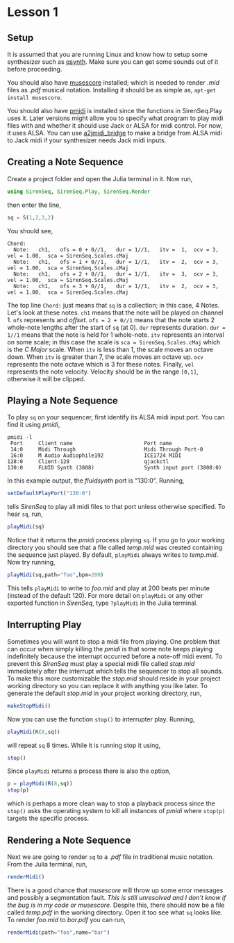 # Lesson 1


## Setup

It is assumed that you are running Linux and know how to setup some synthesizer such as [qsynth](http://apps.linuxaudio.org/apps/all/qsynth).  Make sure you can get some sounds out of it before proceeding.

You should also have [musescore]((https://musescore.org/)) installed; which is needed to render *.mid* files as *.pdf* musical notation.  Installing it should be as simple as, `apt-get install musescore`.

You should also have [pmidi](http://alsa.opensrc.org/Pmidi) is installed since the functions in SirenSeq.Play uses it.  Later versions might allow you to specify what program to play midi files with and whether it should use Jack or ALSA for midi control.  For now, it uses ALSA.  You can use [a2jmidi_bridge](http://manpages.ubuntu.com/manpages/wily/man1/a2jmidi_bridge.1.html) to make a bridge from ALSA midi to Jack midi if your synthesizer needs Jack midi inputs.



## Creating a Note Sequence

Create a project folder and open the Julia terminal in it.  Now run,
```julia
using SirenSeq, SirenSeq.Play, SirenSeq.Render
```
then enter the line,
```julia
sq = S(1,2,3,2)
```
You should see,
```
Chord:
  Note:   ch1,   ofs = 0 + 0//1,   dur = 1//1,   itv =  1,  ocv = 3,  vel = 1.00,  sca = SirenSeq.Scales.cMaj
  Note:   ch1,   ofs = 1 + 0//1,   dur = 1//1,   itv =  2,  ocv = 3,  vel = 1.00,  sca = SirenSeq.Scales.cMaj
  Note:   ch1,   ofs = 2 + 0//1,   dur = 1//1,   itv =  3,  ocv = 3,  vel = 1.00,  sca = SirenSeq.Scales.cMaj
  Note:   ch1,   ofs = 3 + 0//1,   dur = 1//1,   itv =  2,  ocv = 3,  vel = 1.00,  sca = SirenSeq.Scales.cMaj
```
The top line `Chord:` just means that `sq` is a collection; in this case, 4 Notes.  Let's look at these notes.  `ch1` means that the note will be played on channel 1.  `ofs` represents and *offset*.  `ofs = 2 + 0//1` means that the note starts 2 whole-note lengths after the start of `sq` (at 0).  `dur` represents duration.  `dur = 1//1` means that the note is held for 1 whole-note.  `itv` represents an interval on some scale; in this case the scale is `sca = SirenSeq.Scales.cMaj` which is the *C Major* scale.  When `itv` is less than 1, the scale moves an octave down.  When `itv` is greater than 7, the scale moves an octave up.  `ocv` represents the note octave which is 3 for these notes.  Finally, `vel` represents the note velocity.  Velocity should be in the range `[0,1]`, otherwise it will be clipped.


## Playing a Note Sequence

To play `sq` on your sequencer, first identify its ALSA midi input port.  You can find it using *pmidi*,
```
pmidi -l
 Port     Client name                       Port name
 14:0     Midi Through                      Midi Through Port-0
 16:0     M Audio Audiophile192             ICE1724 MIDI
128:0     Client-128                        qjackctl
130:0     FLUID Synth (3808)                Synth input port (3808:0)

```
In this example output, the *fluidsynth* port is "130:0".  Running,
```julia
setDefaultPlayPort("130:0")
```
tells *SirenSeq* to play all midi files to that port unless otherwise specified.  To hear `sq`, run,
```julia
playMidi(sq)
```
Notice that it returns the *pmidi* process playing `sq`.  If you go to your working directory you should see that a file called *temp.mid* was created containing the sequence just played.  By default, `playMidi` always writes to *temp.mid*.  Now try running,
```julia
playMidi(sq,path="foo",bpm=200)
```
This tells `playMidi` to write to *foo.mid* and play at 200 beats per minute (instead of the default 120).  For more detail on `playMidi` or any other exported function in *SirenSeq*, type `?playMidi` in the Julia terminal.


## Interrupting Play

Sometimes you will want to stop a midi file from playing.  One problem that can occur when simply killing the *pmidi* is that some note keeps playing indefinitely because the interrupt occurred before a note-off midi event.  To prevent this *SirenSeq* must play a special midi file called *stop.mid* immediately after the interrupt which tells the sequencer to stop all sounds.  To make this more customizable the *stop.mid* should reside in your project working directory so you can replace it with anything you like later.  To generate the default *stop.mid* in your project working directory, run,
```julia
makeStopMidi()
```
Now you can use the function `stop()` to interrupter play.  Running,
```julia
playMidi(R(8,sq))
```
will repeat `sq` 8 times.  While it is running stop it using,
```julia
stop()
```
Since `playMidi` returns a process there is also the option,
```julia
p = playMidi(R(8,sq))
stop(p)
```
which is perhaps a more clean way to stop a playback process since the `stop()` asks the operating system to kill all instances of *pmidi* where `stop(p)` targets the specific process.


## Rendering a Note Sequence

Next we are going to render `sq` to a *.pdf* file in traditional music notation.  From the Julia terminal, run,
```julia
renderMidi()
```
There is a good chance that *musescore* will throw up some error messages and possibly a segmentation fault.  *This is still unresolved and I don't know if the bug is in my code or musescore.*  Despite this, there should now be a file called *temp.pdf* in the working directory.  Open it too see what `sq` looks like.  To render *foo.mid* to *bar.pdf* you can run, 
```julia
renderMidi(path="foo",name="bar")
```






